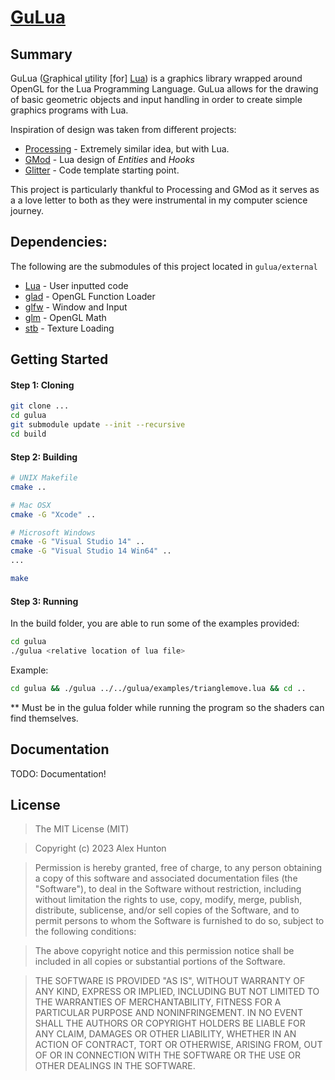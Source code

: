 # [GuLua](https://github.com/AlexHunton2/gulua)

## Summary
GuLua (<ins>G</ins>raphical <ins>u</ins>tility \[for\] <ins>Lua</ins>) is a graphics library wrapped around OpenGL for the Lua Programming Language. GuLua allows for the drawing of basic geometric objects and input handling in order to create simple graphics programs with Lua.

Inspiration of design was taken from different projects:
* [Processing](https://processingfoundation.org) - Extremely similar idea, but with Lua.
* [GMod](https://wiki.facepunch.com/gmod/) - Lua design of *Entities* and *Hooks*
* [Glitter](https://github.com/Polytonic/Glitter) - Code template starting point.

This project is particularly thankful to Processing and GMod as it serves as a a love letter to both as they were instrumental in my computer science journey.

## Dependencies:
The following are the submodules of this project located in `gulua/external`
* [Lua](https://www.lua.org) - User inputted code
* [glad](https://github.com/Dav1dde/glad) - OpenGL Function Loader
* [glfw](https://github.com/glfw/glfw) - Window and Input
* [glm](https://github.com/g-truc/glm) - OpenGL Math
* [stb](https://github.com/nothings/stb) - Texture Loading

## Getting Started

#### Step 1: Cloning
```bash
git clone ...
cd gulua
git submodule update --init --recursive
cd build
```

#### Step 2: Building
```bash
# UNIX Makefile
cmake ..

# Mac OSX
cmake -G "Xcode" ..

# Microsoft Windows
cmake -G "Visual Studio 14" ..
cmake -G "Visual Studio 14 Win64" ..
...
```

```bash
make
```

#### Step 3: Running
In the build folder, you are able to run some of the examples provided:

```bash
cd gulua
./gulua <relative location of lua file> 
```
Example:
```bash
cd gulua && ./gulua ../../gulua/examples/trianglemove.lua && cd ..  
```
** Must be in the gulua folder while running the program so the shaders can find themselves.

## Documentation

TODO: Documentation!

## License
>The MIT License (MIT)

>Copyright (c) 2023 Alex Hunton

>Permission is hereby granted, free of charge, to any person obtaining a copy of this software and associated documentation files (the "Software"), to deal in the Software without restriction, including without limitation the rights to use, copy, modify, merge, publish, distribute, sublicense, and/or sell copies of the Software, and to permit persons to whom the Software is furnished to do so, subject to the following conditions:

>The above copyright notice and this permission notice shall be included in all copies or substantial portions of the Software.

>THE SOFTWARE IS PROVIDED "AS IS", WITHOUT WARRANTY OF ANY KIND, EXPRESS OR IMPLIED, INCLUDING BUT NOT LIMITED TO THE WARRANTIES OF MERCHANTABILITY, FITNESS FOR A PARTICULAR PURPOSE AND NONINFRINGEMENT. IN NO EVENT SHALL THE AUTHORS OR COPYRIGHT HOLDERS BE LIABLE FOR ANY CLAIM, DAMAGES OR OTHER LIABILITY, WHETHER IN AN ACTION OF CONTRACT, TORT OR OTHERWISE, ARISING FROM, OUT OF OR IN CONNECTION WITH THE SOFTWARE OR THE USE OR OTHER DEALINGS IN THE SOFTWARE.